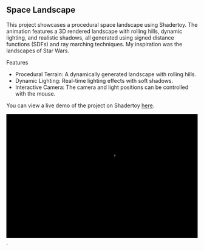 ## Space Landscape
This project showcases a procedural space landscape using Shadertoy. The animation features a 3D rendered landscape with rolling hills, dynamic lighting, and realistic shadows, all generated using signed distance functions (SDFs) and ray marching techniques. My inspiration was the landscapes of Star Wars. 

Features  
- Procedural Terrain: A dynamically generated landscape with rolling hills.  
- Dynamic Lighting: Real-time lighting effects with soft shadows.  
- Interactive Camera: The camera and light positions can be controlled with the mouse.  

You can view a live demo of the project on Shadertoy [here](https://www.shadertoy.com/view/DtKfRm).

![Visualization](Space-Landscape-Vid.gif).
